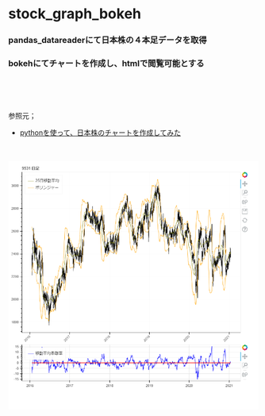 # stock_graph_bokeh

### pandas_datareaderにて日本株の４本足データを取得  
### bokehにてチャートを作成し、htmlで閲覧可能とする

　

　

参照元；

- [pythonを使って、日本株のチャートを作成してみた](https://www.geekfeed.co.jp/geekblog/python_candlestick)

　

![stock_graph_bokeh](https://github.com/whitecat-22/stock_graph_bokeh/blob/main/stock_grach_bokeh.png "stock_graph_bokeh")
